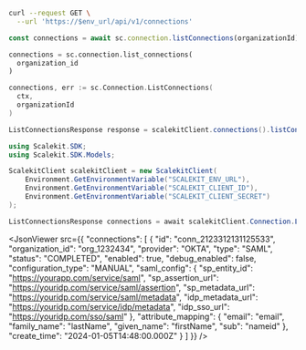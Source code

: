 <CodeWithHeader method="get" endpoint="/api/v1/connections">
<Tabs groupId="tech-stack" querystring>
<TabItem value="curl" label="cURL">

```bash showLineNumbers
curl --request GET \
  --url 'https://$env_url/api/v1/connections'
```

</TabItem>
<TabItem value="nodejs" label="Node.js">

```js
const connections = await sc.connection.listConnections(organizationId);
```

</TabItem>
<TabItem value="py" label="Python">

```python
connections = sc.connection.list_connections(
  organization_id
)
```

</TabItem>
<TabItem value="golang" label="Go">

```go
connections, err := sc.Connection.ListConnections(
  ctx,
  organizationId
)
```

</TabItem>

<TabItem value="java" label="Java">

```java
ListConnectionsResponse response = scalekitClient.connections().listConnectionsByOrganization(organizationId);
```

</TabItem>

<TabItem value="dotnet" label=".NET">

```csharp showLineNumbers
using Scalekit.SDK;
using Scalekit.SDK.Models;

ScalekitClient scalekitClient = new ScalekitClient(
    Environment.GetEnvironmentVariable("SCALEKIT_ENV_URL"),
    Environment.GetEnvironmentVariable("SCALEKIT_CLIENT_ID"),
    Environment.GetEnvironmentVariable("SCALEKIT_CLIENT_SECRET")
);

ListConnectionsResponse connections = await scalekitClient.Connection.ListConnections(organizationId);
```

</TabItem>
</Tabs>
</CodeWithHeader>
<CodeWithHeader title="Response">

<JsonViewer src={{
  "connections": [
    {
      "id": "conn_2123312131125533",
      "organization_id": "org_1232434",
      "provider": "OKTA",
      "type": "SAML",
      "status": "COMPLETED",
      "enabled": true,
      "debug_enabled": false,
      "configuration_type": "MANUAL",
      "saml_config": {
        "sp_entity_id": "https://yourapp.com/service/saml",
        "sp_assertion_url": "https://youridp.com/service/saml/assertion",
        "sp_metadata_url": "https://youridp.com/service/saml/metadata",
        "idp_metadata_url": "https://youridp.com/service/idp/metadata",
        "idp_sso_url": "https://youridp.com/sso/saml"
      },
      "attribute_mapping": {
        "email": "email",
        "family_name": "lastName",
        "given_name": "firstName",
        "sub": "nameid"
      },
      "create_time": "2024-01-05T14:48:00.000Z"
    }
  ]
}} />

</CodeWithHeader>
